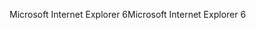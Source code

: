 <span data-ttu-id="0237d-101">Microsoft Internet Explorer 6</span><span class="sxs-lookup"><span data-stu-id="0237d-101">Microsoft Internet Explorer 6</span></span>